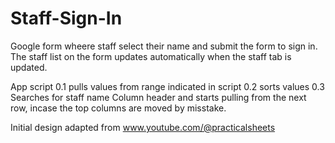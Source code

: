 # Staff-Sign-In
Google form wheere staff select their name and submit the form to sign in.
The staff list on the form updates automatically when the staff tab is updated.

App script
0.1 pulls values from range indicated in script
0.2 sorts values
0.3 Searches for staff name Column header and starts pulling from the next row, incase the top columns are moved by misstake.

Initial design adapted from www.youtube.com/@practicalsheets
